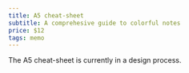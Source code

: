 ```yaml
---
title: A5 cheat-sheet
subtitle: A comprehesive guide to colorful notes
price: $12
tags: memo
---
```


The A5 cheat-sheet is currently in a design process.